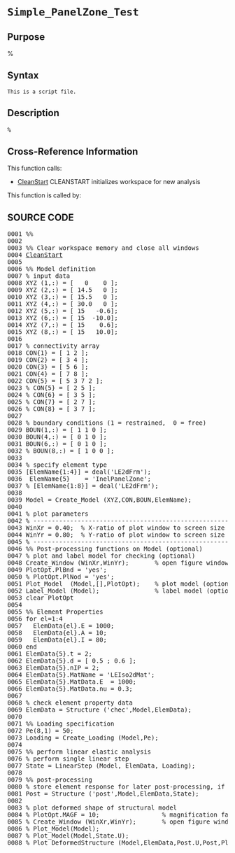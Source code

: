 
<!-- <a name="_top"></a>
<div><a href="../../../../../index.md">Home</a> &gt;  <a href="#">..</a> &gt; <a href="#">..</a> &gt; <a href="#">FEDEASLab</a> &gt; <a href="#">src</a> &gt; <a href="index.md">Other</a> &gt; Simple_PanelZone_Test.m</div> -->

<!--<table width="100%"><tr><td align="left"><a href="../../../../../index.md"><img alt="<" border="0" src="../../../../../left.png">&nbsp;Master index</a></td>
<td align="right"><a href="index.md">Index for ..\..\FEDEASLab\src\Other&nbsp;<img alt=">" border="0" src="../../../../../right.png"></a></td></tr></table>-->
# `Simple_PanelZone_Test`
<!-- <h1>Simple_PanelZone_Test
</h1> -->

## <a name="_name"></a>Purpose

<!-- <h2 id="purpose"><a name="_name"></a>Purpose</h2> -->

%

<!-- <div class="box"><strong>%</strong></div> -->

## <a name="_synopsis"></a>Syntax

`This is a script file.` 
## <a name="_description"></a>Description

<pre class="comment">%</pre>
<!-- <div class="fragment"><pre class="comment">%</pre></div> -->

<!-- crossreference -->
## <a name="_cross"></a>Cross-Reference Information

This function calls:
<ul style="list-style-image:url(../../../../../matlabicon.gif)">
<li><a href="../../../../../../../FEDEASLab/src/Utilities/CleanStart" class="code" title="">CleanStart</a>	CLEANSTART initializes workspace for new analysis</li></ul>
This function is called by:
<ul style="list-style-image:url(../../../../../matlabicon.gif)">
</ul>
<!-- crossreference -->



<h2><a name="_source"></a>SOURCE CODE</h2>
<div class="fragment"><pre>0001 <span class="comment">%%</span>
0002 
0003 <span class="comment">%% Clear workspace memory and close all windows</span>
0004 <a href="../../../../../../../FEDEASLab/src/Utilities/CleanStart.md" class="code" title="">CleanStart</a>
0005 
0006 <span class="comment">%% Model definition</span>
0007 <span class="comment">% input data</span>
0008 XYZ (1,:) = [   0    0 ];
0009 XYZ (2,:) = [ 14.5   0 ];
0010 XYZ (3,:) = [ 15.5   0 ];
0011 XYZ (4,:) = [ 30.0   0 ];
0012 XYZ (5,:) = [ 15   -0.6];
0013 XYZ (6,:) = [ 15  -10.0];
0014 XYZ (7,:) = [ 15    0.6];
0015 XYZ (8,:) = [ 15   10.0];
0016 
0017 <span class="comment">% connectivity array</span>
0018 CON{1} = [ 1 2 ];
0019 CON{2} = [ 3 4 ];
0020 CON{3} = [ 5 6 ];
0021 CON{4} = [ 7 8 ];
0022 CON{5} = [ 5 3 7 2 ];
0023 <span class="comment">% CON{5} = [ 2 5 ];</span>
0024 <span class="comment">% CON{6} = [ 3 5 ];</span>
0025 <span class="comment">% CON{7} = [ 2 7 ];</span>
0026 <span class="comment">% CON{8} = [ 3 7 ];</span>
0027 
0028 <span class="comment">% boundary conditions (1 = restrained,  0 = free)</span>
0029 BOUN(1,:) = [ 1 1 0 ];
0030 BOUN(4,:) = [ 0 1 0 ];
0031 BOUN(6,:) = [ 0 1 0 ];
0032 <span class="comment">% BOUN(8,:) = [ 1 0 0 ];</span>
0033 
0034 <span class="comment">% specify element type</span>
0035 [ElemName{1:4}] = deal(<span class="string">'LE2dFrm'</span>);
0036  ElemName{5}    = <span class="string">'InelPanelZone'</span>;
0037 <span class="comment">% [ElemName{1:8}] = deal('LE2dFrm');</span>
0038 
0039 Model = Create_Model (XYZ,CON,BOUN,ElemName);
0040 
0041 <span class="comment">% plot parameters</span>
0042 <span class="comment">% -------------------------------------------------------------------------</span>
0043 WinXr = 0.40;  <span class="comment">% X-ratio of plot window to screen size</span>
0044 WinYr = 0.80;  <span class="comment">% Y-ratio of plot window to screen size</span>
0045 <span class="comment">% -------------------------------------------------------------------------</span>
0046 <span class="comment">%% Post-processing functions on Model (optional)</span>
0047 <span class="comment">% plot and label model for checking (optional)</span>
0048 Create_Window (WinXr,WinYr);       <span class="comment">% open figure window</span>
0049 PlotOpt.PlBnd = <span class="string">'yes'</span>;
0050 <span class="comment">% PlotOpt.PlNod = 'yes';</span>
0051 Plot_Model  (Model,[],PlotOpt);    <span class="comment">% plot model (optional)</span>
0052 Label_Model (Model);               <span class="comment">% label model (optional)</span>
0053 clear PlotOpt
0054 
0055 <span class="comment">%% Element Properties</span>
0056 <span class="keyword">for</span> el=1:4
0057   ElemData{el}.E = 1000;
0058   ElemData{el}.A = 10;
0059   ElemData{el}.I = 80;
0060 <span class="keyword">end</span>
0061 ElemData{5}.t = 2;
0062 ElemData{5}.d = [ 0.5 ; 0.6 ];
0063 ElemData{5}.nIP = 2;
0064 ElemData{5}.MatName = <span class="string">'LEIso2dMat'</span>;
0065 ElemData{5}.MatData.E  = 1000;
0066 ElemData{5}.MatData.nu = 0.3;
0067 
0068 <span class="comment">% check element property data</span>
0069 ElemData = Structure (<span class="string">'chec'</span>,Model,ElemData);
0070 
0071 <span class="comment">%% Loading specification</span>
0072 Pe(8,1) = 50;
0073 Loading = Create_Loading (Model,Pe);
0074 
0075 <span class="comment">%% perform linear elastic analysis</span>
0076 <span class="comment">% perform single linear step</span>
0077 State = LinearStep (Model, ElemData, Loading);
0078 
0079 <span class="comment">%% post-processing</span>
0080 <span class="comment">% store element response for later post-processing, if necessary</span>
0081 Post = Structure (<span class="string">'post'</span>,Model,ElemData,State);
0082 
0083 <span class="comment">% plot deformed shape of structural model</span>
0084 <span class="comment">% PlotOpt.MAGF = 10;                 % magnification factor for deformed configuration</span>
0085 <span class="comment">% Create_Window (WinXr,WinYr);       % open figure window</span>
0086 <span class="comment">% Plot_Model(Model);</span>
0087 <span class="comment">% Plot_Model(Model,State.U);</span>
0088 <span class="comment">% Plot_DeformedStructure (Model,ElemData,Post.U,Post,PlotOpt);</span></pre></div>
<!-- <hr><address>Generated on Wed 15-Jul-2020 00:16:13 by <strong><a href="http://www.artefact.tk/software/matlab/m2html/" title="Matlab Documentation in HTML">m2html</a></strong> &copy; 2005</address> -->